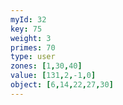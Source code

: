 ```yaml
---
myId: 32
key: 75
weight: 3
primes: 70
type: user
zones: [1,30,40]
value: [131,2,-1,0]
object: [6,14,22,27,30]
---
```

